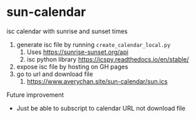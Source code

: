 # sun-calendar
isc calendar with sunrise and sunset times

1. generate isc file by running `create_calendar_local.py`
    1. Uses https://sunrise-sunset.org/api
    2. isc python library https://icspy.readthedocs.io/en/stable/
3. expose isc file by hosting on GH pages
4. go to url and download file
    1. https://www.averychan.site/sun-calendar/sun.ics

Future improvement
- Just be able to subscript to calendar URL not download file
